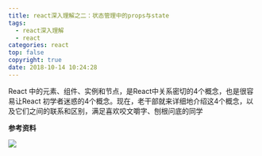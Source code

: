 ```yaml
---
title: react深入理解之二：状态管理中的props与state
tags:
  - react深入理解
  - react
categories: react
top: false
copyright: true
date: 2018-10-14 10:24:28
---
```

React 中的元素、组件、实例和节点，是React中关系密切的4个概念，也是很容易让React 初学者迷惑的4个概念。现在，老干部就来详细地介绍这4个概念，以及它们之间的联系和区别，满足喜欢咬文嚼字、刨根问底的同学
<!--more-->

**参考资料**
[]()

![](http://oankigr4l.bkt.clouddn.com/wexin.png)